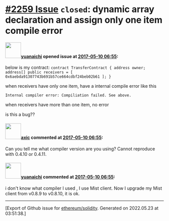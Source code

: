 # [\#2259 Issue](https://github.com/ethereum/solidity/issues/2259) `closed`: dynamic array declaration and assign only one item compile error

#### <img src="https://avatars.githubusercontent.com/u/7549002?u=6771f9fbd349486f6aaff4a34da057fb426034d8&v=4" width="50">[yuanaichi](https://github.com/yuanaichi) opened issue at [2017-05-10 06:55](https://github.com/ethereum/solidity/issues/2259):

below is my contract:
`
contract TransferContract {
  address owner;
  address[] public receivers = [
    0x6aebda91307743b691b57ce664cdbf24beb02b61
  ];
}
`

when receivers have only one item,  have a internal compile error like this

`Internal compiler error:
Compiliation failed. See above.`


when receivers have more than one item, no error

is this a bug??

#### <img src="https://avatars.githubusercontent.com/u/20340?v=4" width="50">[axic](https://github.com/axic) commented at [2017-05-10 06:55](https://github.com/ethereum/solidity/issues/2259#issuecomment-300721253):

Can you tell me what compiler version are you using? Cannot reproduce with 0.4.10 or 0.4.11.

#### <img src="https://avatars.githubusercontent.com/u/7549002?u=6771f9fbd349486f6aaff4a34da057fb426034d8&v=4" width="50">[yuanaichi](https://github.com/yuanaichi) commented at [2017-05-10 06:55](https://github.com/ethereum/solidity/issues/2259#issuecomment-300991977):

i don't know what compiler I used , I use Mist client. 
Now I upgrade my Mist client from v0.8.9 to v0.8.10,  it is ok.


-------------------------------------------------------------------------------



[Export of Github issue for [ethereum/solidity](https://github.com/ethereum/solidity). Generated on 2022.05.23 at 03:51:38.]
